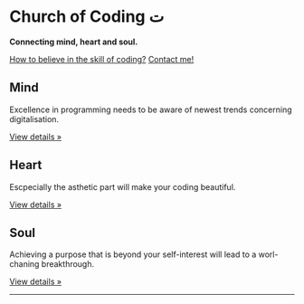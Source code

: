 <!DOCTYPE html>
<html lang="en">
   <head>
      <meta charset="utf-8">
      <meta http-equiv="X-UA-Compatible" content="IE=edge">
      <meta name="viewport" content="width=device-width, initial-scale=1">
      <!-- The above 3 meta tags *must* come first in the head; any other head content must come *after* these tags -->
      <title>Amen.</title>
      <!-- Latest compiled and minified CSS -->
      <link rel="stylesheet" href="https://maxcdn.bootstrapcdn.com/bootstrap/3.3.5/css/bootstrap.min.css">
      <!-- Custom styles for this template go here -->
      <link rel="stylesheet" href="css/styles.css">
      <!-- HTML5 shim and Respond.js for IE8 support of HTML5 elements and media queries -->
      <!--[if lt IE 9]>
      <script src="https://oss.maxcdn.com/html5shiv/3.7.2/html5shiv.min.js"></script>
      <script src="https://oss.maxcdn.com/respond/1.4.2/respond.min.js"></script>
      <![endif]-->
   </head>
   <body>
      <!-- Main jumbotron for a primary marketing message or call to action -->
      <div class="jumbotron">
         <div class="container">
            <h1>Church of Coding ت</h1>
            <p><strong>Connecting mind, heart and soul.</strong></p>
            <a href="about.html">How to believe in the skill of coding?</a>
            <a href="contact.html">Contact me!</a>
         </div>
         <!-- /container -->
      </div>
      <!-- /jumbotron -->
      <div class="container">
         <!-- Example row of columns -->
         <div class="row">
            <div class="col-md-4">
               <h2>Mind</h2>
               <p>Excellence in programming needs to be aware of newest trends concerning digitalisation.</p>
               <p><a class="btn btn-default" href="#" role="button">View details &raquo;</a></p>
            </div>
            <!-- /col -->
            <div class="col-md-4">
               <h2>Heart</h2>
               <p>Escpecially the asthetic part will make your coding beautiful.</p>
               <p><a class="btn btn-default" href="#" role="button">View details &raquo;</a></p>
            </div>
            <!-- /col -->
            <div class="col-md-4">
               <h2>Soul</h2>
               <p>Achieving a purpose that is beyond your self-interest will lead to a worl-chaning breakthrough.</p>
               <p><a class="btn btn-default" href="#" role="button">View details &raquo;</a></p>
            </div>
            <!-- /col -->
         </div>
         <!-- /row -->
         <hr>
      </div>
      <!-- /container -->
      <!-- ============================= -->
      <!-- All your JavaScript comes now -->
      <!-- ============================= -->
      <!-- Bootstrap core JS -->
      <script src="https://ajax.googleapis.com/ajax/libs/jquery/1.11.3/jquery.min.js"></script>
      <script src="https://maxcdn.bootstrapcdn.com/bootstrap/3.3.5/js/bootstrap.min.js"></script>
   </body>
</html>
